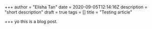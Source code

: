 +++
author = "Elisha Tan"
date = 2020-09-05T12:14:16Z
description = "short description"
draft = true
tags = []
title = "Testing article"

+++
yo this is a blog post.